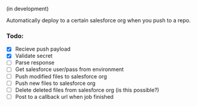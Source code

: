 (in development)

Automatically deploy to a certain salesforce org when you push to a repo.

### Todo:
- [x] Recieve push payload
- [x] Validate secret
- [ ] Parse response
- [ ] Get salesforce user/pass from environment
- [ ] Push modified files to salesforce org
- [ ] Push new files to salesforce org
- [ ] Delete deleted files from salesforce org (is this possible?)
- [ ] Post to a callback url when job finished